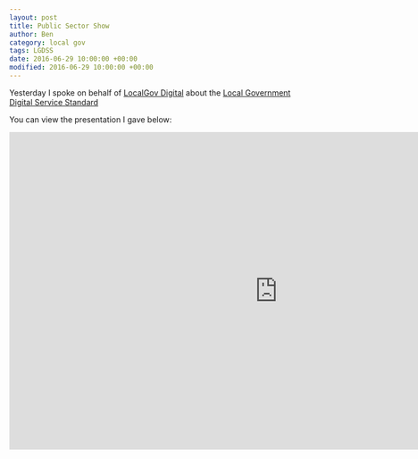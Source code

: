 ```yaml
---
layout: post
title: Public Sector Show
author: Ben
category: local gov
tags: LGDSS
date: 2016-06-29 10:00:00 +00:00
modified: 2016-06-29 10:00:00 +00:00
---
```

Yesterday I spoke on behalf of [LocalGov Digital](http://localgovdigital.info) about the [Local Government Digital Service Standard](http://localgovdigital.info/digital-service-standard)

You can view the presentation I gave below:

<iframe src="https://docs.google.com/presentation/d/1Tz6EaToIggh5590tcSiK_qiiKOQuDH0qYn8hyxdafao/embed?start=false&loop=false&delayms=10000" frameborder="0" width="960" height="569" allowfullscreen="true" mozallowfullscreen="true" webkitallowfullscreen="true"></iframe>
